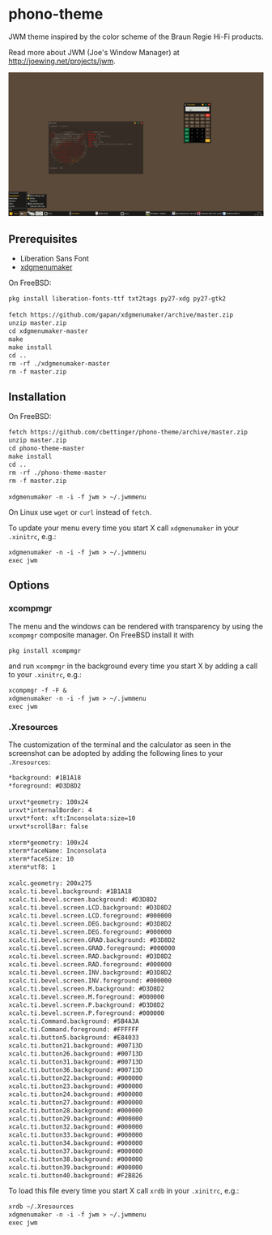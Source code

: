 # phono-theme
JWM theme inspired by the color scheme of the Braun Regie Hi-Fi products.

Read more about JWM (Joe's Window Manager) at http://joewing.net/projects/jwm.

![Screenshot](https://github.com/cbettinger/phono-theme/blob/master/screenshot.png)

## Prerequisites
* Liberation Sans Font
* [xdgmenumaker](https://github.com/gapan/xdgmenumaker)

On FreeBSD:

```shell
pkg install liberation-fonts-ttf txt2tags py27-xdg py27-gtk2

fetch https://github.com/gapan/xdgmenumaker/archive/master.zip
unzip master.zip
cd xdgmenumaker-master
make
make install
cd ..
rm -rf ./xdgmenumaker-master
rm -f master.zip
```

## Installation
On FreeBSD:

```shell
fetch https://github.com/cbettinger/phono-theme/archive/master.zip
unzip master.zip
cd phono-theme-master
make install
cd ..
rm -rf ./phono-theme-master
rm -f master.zip

xdgmenumaker -n -i -f jwm > ~/.jwmmenu
```

On Linux use `wget` or `curl` instead of `fetch`. 

To update your menu every time you start X call `xdgmenumaker` in your `.xinitrc`, e.g.:

```shell
xdgmenumaker -n -i -f jwm > ~/.jwmmenu
exec jwm
```

## Options

### xcompmgr
The menu and the windows can be rendered with transparency by using the `xcompmgr` composite manager. On FreeBSD install it with

```shell
pkg install xcompmgr
```

and run `xcompmgr` in the background every time you start X by adding a call to your `.xinitrc`, e.g.:

```shell
xcompmgr -f -F &
xdgmenumaker -n -i -f jwm > ~/.jwmmenu
exec jwm
```

### .Xresources
The customization of the terminal and the calculator as seen in the screenshot can be adopted by adding the following lines to your `.Xresources`:

```
*background: #1B1A18
*foreground: #D3D8D2

urxvt*geometry: 100x24
urxvt*internalBorder: 4
urxvt*font: xft:Inconsolata:size=10
urxvt*scrollBar: false

xterm*geometry: 100x24
xterm*faceName: Inconsolata
xterm*faceSize: 10
xterm*utf8: 1

xcalc.geometry: 200x275
xcalc.ti.bevel.background: #1B1A18
xcalc.ti.bevel.screen.background: #D3D8D2
xcalc.ti.bevel.screen.LCD.background: #D3D8D2
xcalc.ti.bevel.screen.LCD.foreground: #000000
xcalc.ti.bevel.screen.DEG.background: #D3D8D2
xcalc.ti.bevel.screen.DEG.foreground: #000000
xcalc.ti.bevel.screen.GRAD.background: #D3D8D2
xcalc.ti.bevel.screen.GRAD.foreground: #000000
xcalc.ti.bevel.screen.RAD.background: #D3D8D2
xcalc.ti.bevel.screen.RAD.foreground: #000000
xcalc.ti.bevel.screen.INV.background: #D3D8D2
xcalc.ti.bevel.screen.INV.foreground: #000000
xcalc.ti.bevel.screen.M.background: #D3D8D2
xcalc.ti.bevel.screen.M.foreground: #000000
xcalc.ti.bevel.screen.P.background: #D3D8D2
xcalc.ti.bevel.screen.P.foreground: #000000
xcalc.ti.Command.background: #5B4A3A
xcalc.ti.Command.foreground: #FFFFFF
xcalc.ti.button5.background: #E84033
xcalc.ti.button21.background: #00713D
xcalc.ti.button26.background: #00713D
xcalc.ti.button31.background: #00713D
xcalc.ti.button36.background: #00713D
xcalc.ti.button22.background: #000000
xcalc.ti.button23.background: #000000
xcalc.ti.button24.background: #000000
xcalc.ti.button27.background: #000000
xcalc.ti.button28.background: #000000
xcalc.ti.button29.background: #000000
xcalc.ti.button32.background: #000000
xcalc.ti.button33.background: #000000
xcalc.ti.button34.background: #000000
xcalc.ti.button37.background: #000000
xcalc.ti.button38.background: #000000
xcalc.ti.button39.background: #000000
xcalc.ti.button40.background: #F2B826
```

To load this file every time you start X call `xrdb` in your `.xinitrc`, e.g.:

```shell
xrdb ~/.Xresources
xdgmenumaker -n -i -f jwm > ~/.jwmmenu
exec jwm
```
